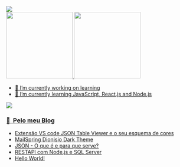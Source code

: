 
<img src="https://i.imgur.com/6Tzl2dJ.gif"/>
<div class="main">
  <a href="https://github.com/dionisiofernandes">
  <img height="180em"  src="https://github-readme-stats.vercel.app/api?username=dionisiofernandes&show_icons=true&theme=dark&include_all_commits=true&count_private=true"/>
  <img height="180em" src="https://github-readme-stats.vercel.app/api/top-langs/?username=dionisiofernandes&layout=compact&langs_count=7&theme=dark"/>
 
</div>



- 🔭 I’m currently working on learning
- 🌱 I’m currently learning JavaScript, React.js and Node.js

![](https://komarev.com/ghpvc/?username=dionisiofernandes&color=green)
 
   
  
  
### 📕 &nbsp;Pelo meu Blog
  
<!-- BLOG:START -->
- [Extensão VS code JSON Table Viewer e o seu esquema de cores](https://blog.dionisiofernandes.com/extensao-vs-code-json-table-viewer-e-o-seu-esquema-de-cores)
- [MailSpring Dionisio Dark Theme](https://blog.dionisiofernandes.com/mailspring-dionisio-dark-theme)
- [JSON - O que é e para que serve?](https://blog.dionisiofernandes.com/json-o-que-e-e-para-que-serve)
- [RESTAPI com Node.js e SQL Server](https://blog.dionisiofernandes.com/restapi-com-nodejs-e-sql-server)
- [Hello World!](https://blog.dionisiofernandes.com/hello-world)
<!-- BLOG:END -->

